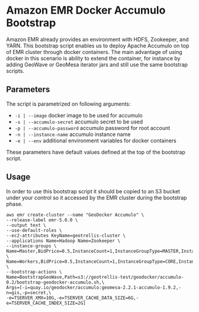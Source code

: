 # Amazon EMR Docker Accumulo Bootstrap

Amazon EMR already provides an environment with HDFS, Zookeeper, and YARN. This bootstrap script enables us to deploy Apache Accumulo on top of EMR cluster through docker containers. The main advantage of using docker in this scenario is ability to extend the container, for instance by adding GeoWave or GeoMesa iterator jars and still use the same bootstrap scripts.

## Parameters

The script is parametrized on following arguments:

  - `-i | --image` docker image to be used for accumulo
  - `-s | --accumulo-secret` accumulo secret to be used
  - `-p | --accumulo-password` accumulo password for root account
  - `-n | --instance-name` accumulo instance name
  - `-e | --env` additional environment variables for docker containers

These parameters have default values defined at the top of the bootstrap script.

## Usage

In order to use this bootstrap script it should be copied to an S3 bucket under your control so it accessed by the EMR cluster during the bootstrap phase.

```console
aws emr create-cluster --name "GeoDocker Accumulo" \
--release-label emr-5.0.0 \
--output text \
--use-default-roles \
--ec2-attributes KeyName=geotrellis-cluster \
--applications Name=Hadoop Name=Zookeeper \
--instance-groups \
Name=Master,BidPrice=0.5,InstanceCount=1,InstanceGroupType=MASTER,InstanceType=m3.xlarge \
Name=Workers,BidPrice=0.5,InstanceCount=1,InstanceGroupType=CORE,InstanceType=m3.xlarge \
--bootstrap-actions \
Name=BootstrapGeoWave,Path=s3://geotrellis-test/geodocker/accumulo-0.2/bootstrap-geodocker-accumulo.sh,\
Args=[-i=quay.io/geodocker/accumulo:geomesa-2.2.1-accumulo-1.9.2,-n=gis,-p=secret,\
-e=TSERVER_XMX=10G,-e=TSERVER_CACHE_DATA_SIZE=6G,-e=TSERVER_CACHE_INDEX_SIZE=2G]
```
